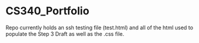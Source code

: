 # CS340_Portfolio

Repo currently holds an ssh testing file (test.html) and all of the html used to populate the Step 3 Draft as well as the .css file. 
